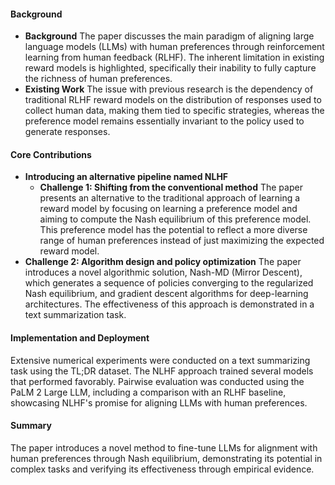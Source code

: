 #### Background
- **Background**
The paper discusses the main paradigm of aligning large language models (LLMs) with human preferences through reinforcement learning from human feedback (RLHF). The inherent limitation in existing reward models is highlighted, specifically their inability to fully capture the richness of human preferences.
- **Existing Work**
The issue with previous research is the dependency of traditional RLHF reward models on the distribution of responses used to collect human data, making them tied to specific strategies, whereas the preference model remains essentially invariant to the policy used to generate responses.

#### Core Contributions
  - **Introducing an alternative pipeline named NLHF**
    - **Challenge 1: Shifting from the conventional method**
      The paper presents an alternative to the traditional approach of learning a reward model by focusing on learning a preference model and aiming to compute the Nash equilibrium of this preference model. This preference model has the potential to reflect a more diverse range of human preferences instead of just maximizing the expected reward model.
  - **Challenge 2: Algorithm design and policy optimization**
      The paper introduces a novel algorithmic solution, Nash-MD (Mirror Descent), which generates a sequence of policies converging to the regularized Nash equilibrium, and gradient descent algorithms for deep-learning architectures. The effectiveness of this approach is demonstrated in a text summarization task.

#### Implementation and Deployment
Extensive numerical experiments were conducted on a text summarizing task using the TL;DR dataset. The NLHF approach trained several models that performed favorably. Pairwise evaluation was conducted using the PaLM 2 Large LLM, including a comparison with an RLHF baseline, showcasing NLHF's promise for aligning LLMs with human preferences.

#### Summary
The paper introduces a novel method to fine-tune LLMs for alignment with human preferences through Nash equilibrium, demonstrating its potential in complex tasks and verifying its effectiveness through empirical evidence.